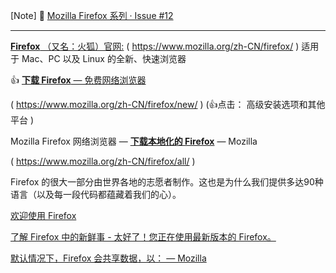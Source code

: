 

[Note] 🔄 [Mozilla Firefox 系列 · Issue #12](https://github.com/taoste/taoste.github.io/issues/12) 

-------------------------------------------------------------------

[**Firefox** （又名：火狐）官网:](https://www.mozilla.org/zh-CN/firefox/) ( https://www.mozilla.org/zh-CN/firefox/ )
适用于 Mac、PC 以及 Linux 的全新、快速浏览器 

👍 [**下载 Firefox** — 免费网络浏览器](https://www.mozilla.org/zh-CN/firefox/new/) 

( https://www.mozilla.org/zh-CN/firefox/new/ ) (👍点击： 高级安装选项和其他平台 )

Mozilla Firefox 网络浏览器 — [**下载本地化的 Firefox**](https://www.mozilla.org/zh-CN/firefox/all/) — Mozilla

( https://www.mozilla.org/zh-CN/firefox/all/ ) 

Firefox 的很大一部分由世界各地的志愿者制作。这也是为什么我们提供多达90种语言（以及每一段代码都蕴藏着我们的心）。

[欢迎使用 Firefox](https://www.mozilla.org/zh-CN/firefox/60.0.2/firstrun/)

[了解 Firefox 中的新鲜事 - 太好了！您正在使用最新版本的 Firefox。]( https://www.mozilla.org/zh-CN/firefox/60.0.2/whatsnew/?oldversion=60.0.2) 

[默认情况下，Firefox 会共享数据，以： — Mozilla](https://www.mozilla.org/zh-CN/privacy/firefox/)
